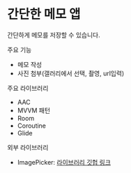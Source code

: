 # 간단한 메모 앱
간단하게 메모를 저장할 수 있습니다.

주요 기능
- 메모 작성
- 사진 첨부(갤러리에서 선택, 촬영, url입력)

주요 라이브러리
- AAC
- MVVM 패턴
- Room
- Coroutine
- Glide

외부 라이브러리
- ImagePicker: <a href="https://github.com/esafirm/android-image-picker">라이브러리 깃헙 링크</a>
